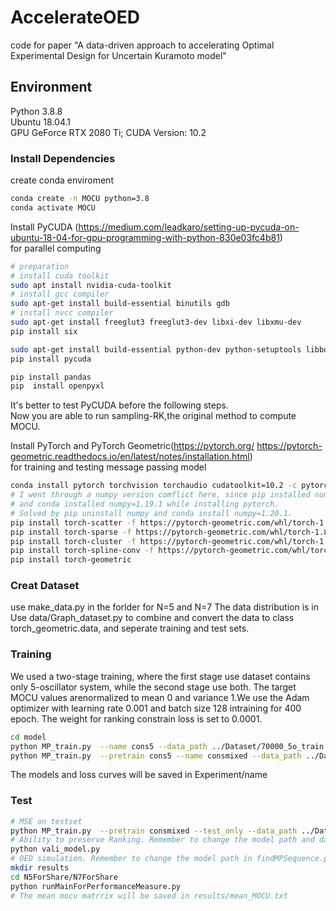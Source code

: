 # AccelerateOED
code for paper "A data-driven approach to accelerating Optimal Experimental Design for Uncertain Kuramoto model"

## Environment
Python 3.8.8  
Ubuntu 18.04.1  
GPU GeForce RTX 2080 Ti; CUDA Version: 10.2  

### Install Dependencies

create conda enviroment
```bash
conda create -n MOCU python=3.8
conda activate MOCU
```

Install PyCUDA (https://medium.com/leadkaro/setting-up-pycuda-on-ubuntu-18-04-for-gpu-programming-with-python-830e03fc4b81)  
for parallel computing
```bash
# preparation 
# install cuda toolkit
sudo apt install nvidia-cuda-toolkit 
# install gcc compiler
sudo apt-get install build-essential binutils gdb
# install nvcc compiler
sudo apt-get install freeglut3 freeglut3-dev libxi-dev libxmu-dev
pip install six

sudo apt-get install build-essential python-dev python-setuptools libboost-python-dev libboost-thread-dev -y
pip install pycuda

pip install pandas
pip  install openpyxl
 ```
It's better to test PyCUDA before the following steps.  
Now you are able to run sampling-RK,the original method to compute MOCU.

Install PyTorch and PyTorch Geometric(https://pytorch.org/  https://pytorch-geometric.readthedocs.io/en/latest/notes/installation.html)  
for training and testing message passing model

```bash
conda install pytorch torchvision torchaudio cudatoolkit=10.2 -c pytorch
# I went through a numpy version comflict here, since pip installed numpy=1.20.1 while installing pycuda, 
# and conda installed numpy=1.19.1 while installing pytorch.
# Solved by pip uninstall numpy and conda install numpy=1.20.1.
pip install torch-scatter -f https://pytorch-geometric.com/whl/torch-1.8.0+cu102.html 
pip install torch-sparse -f https://pytorch-geometric.com/whl/torch-1.8.0+cu102.html   
pip install torch-cluster -f https://pytorch-geometric.com/whl/torch-1.8.0+cu102.html  
pip install torch-spline-conv -f https://pytorch-geometric.com/whl/torch-1.8.0+cu102.html
pip install torch-geometric
```


### Creat Dataset
use make_data.py in the forlder for N=5 and N=7
The data distribution is in 
Use data/Graph_dataset.py to combine and convert the data to class torch_geometric.data, and seperate training and test sets.

### Training
We used a two-stage training, where the first stage use dataset contains only 5-oscillator system, while the second stage use both. The target MOCU values arenormalized to mean 0 and variance 1.We use the Adam optimizer with learning rate 0.001 and batch size 128 intraining for 400 epoch. The weight for ranking constrain loss is set to 0.0001.
```bash
cd model
python MP_train.py  --name cons5 --data_path ../Dataset/70000_5o_train.pth --EPOCH 400 --Constrain_weight 0.0001
python MP_train.py  --pretrain cons5 --name consmixed --data_path ../Dataset/56000_mixed.pth --EPOCH 400 --Constrain_weight 0.0001
```
The models and loss curves will be saved in Experiment/name

### Test
```bash
# MSE on testset
python MP_train.py  --pretrain consmixed --test_only --data_path ../Dataset/2000_7o_test.pth
# Ability to preserve Ranking. Remember to change the model path and data path.
python vali_model.py
# OED simulation. Remember to change the model path in findMPSequence.py.
mkdir results
cd N5ForShare/N7ForShare
python runMainForPerformanceMeasure.py
# The mean mocu matrrix will be saved in results/mean_MOCU.txt
```

